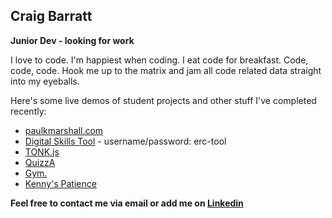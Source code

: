 ## Craig Barratt

**Junior Dev - looking for work**

I love to code. I'm happiest when coding. I eat code for breakfast. Code, code, code. Hook me up to the matrix and jam all code related data straight into my eyeballs.

Here's some live demos of student projects and other stuff I've completed recently:

- [paulkmarshall.com](https://paulkmarshall.com/)
- [Digital Skills Tool](https://erc-tool.herokuapp.com/) - username/password: erc-tool
- [TONK.js](https://tonkjs.herokuapp.com/)
- [QuizzA](https://quizza-trivia-game.herokuapp.com/)
- [Gym.](https://gym-app-sinatra.herokuapp.com/)
- [Kenny's Patience](https://kennys-patience.herokuapp.com/)

**Feel free to contact me via email or add me on [Linkedin](https://www.linkedin.com/in/craig-t-barratt/)**
